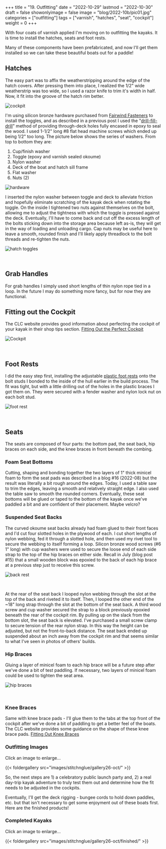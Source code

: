 +++
title = "19. Outfitting"
date = "2022-10-29"
lastmod = "2022-10-30"
draft = false
showonlyimage = false
image = "blog/2022-10b/pic01.jpg"
categories = ["outfitting"]
tags = ["varnish", "hatches", "seat", "cockpit"]
weight = 0
+++

With four coats of varnish applied I'm moving on to outfitting the kayaks. It is time to install the hatches, seats and foot rests.
<!--more--> Many of these components have been prefabricated, and now I'll get them installed so we can take these beautiful boats out for a paddle!

## Hatches

The easy part was to affix the weatherstripping around the edge of the hatch covers. After pressing them into place, I realized the 1/2" wide weatherstrip was too wide, so I used a razor knife to trim it's width in half. Now, it fit into the groove of the hatch rim better. 

![cockpit](/stitchnglue/images/stitchnglue/gallery20-july/combing/hatch-rim_clear-coat-epoxy.jpg)

I'm using silicon bronze hardware purchased from [Fairwind Fasteners](https://fairwindfasteners.com/) to install the toggles, and as described in a previous post I used the "[drill-fill-drill](https://www.clcboats.com/shoptips/fitting_out/drill_fill.html)" method of providing through-deck holes fully encased in epoxy to seal the wood. I used 1-1/2" long #8 flat head machine screws which ended up being 1/2" too long. The picture below shows the series of washers. From top to bottom they are:

1. Cup/finish washer
2. Toggle (epoxy and varnish sealed okoume)
3. Nylon washer
4. Deck of the boat and hatch sill frame
5. Flat washer
6. Nuts (2) 

![hardware](/stitchnglue/images/stitchnglue/gallery26-oct/hardware-silicon-bronze01-thumb.jpg)

I inserted the nylon washer between toggle and deck to alleviate friction and hopefully eliminate scratching of the kayak deck when rotating the toggle. On the inside I tightened two nuts against themselves on the bolt, allowing me to adjust the tightness with which the toggle is pressed against the deck. Eventually, I'll have to come back and cut off the excess length of the bolts sticking down into the storage area because left as-is, they will get in the way of loading and unloading cargo. Cap nuts may be useful here to leave a smooth, rounded finish and I'll likely apply threadlock to the bolt threads and re-tighten the nuts.


![hatch toggles](/stitchnglue/images/stitchnglue/gallery26-oct/hatch-toggles-finished-thumb.jpg)

<br>

## Grab Handles

For grab handles I simply used short lengths of thin nylon rope tied in a loop.  In the future I may do something more fancy, but for now they are functional.

## Fitting out the Cockpit

The CLC website provides good information about perfecting the cockpit of your kayak in their shop tips section. [Fitting Out the Perfect Cockpit](https://www.clcboats.com/shoptips/fitting_out/perfect_cockpit.html)

![Cockpit](/stitchnglue/images/stitchnglue/gallery26-oct/finished/finished-cockpit_02.jpg)

<br>

## Foot Rests

I did the easy step first, installing the adjustable [plastic foot rests](https://www.amazon.com/gp/product/B006O1KR3Y/ref=ppx_yo_dt_b_asin_title_o07_s00?ie=UTF8&psc=1) onto the bolt studs I bonded to the inside of the hull earlier in the build process. The fit was tight, but with a little drilling out of the holes in the plastic braces I got them on. They were secured with a fender washer and nylon lock nut on each bolt stud. 

![foot rest](/stitchnglue/images/stitchnglue/gallery27-nov/foot-rest-install-02.jpg)

<br>

## Seats

The seats are composed of four parts: the bottom pad, the seat back, hip braces on each side, and the knee braces in front beneath the combing. 

### Foam Seat Bottoms

Cutting, shaping and bonding together the two layers of 1" thick minicel foam to form the seat pads was described in a blog #16 (2022-08) but the result was literally a bit rough around the edges. Today, I used a table saw to trim the edges, leaving a smooth and relatively straight edge. I also used the table saw to smooth the rounded corners. Eventually, these seat bottoms will be glued or taped to the bottom of the kayak once we've paddled a bit and are confident of their placement. Maybe velcro?

### Suspended Seat Backs

The curved okoume seat backs already had foam glued to their front faces and I'd cut four slotted holes in the plywood of each. I cut short lengths of nylon webbing, fed it through a slotted hole, and then used my rivet tool to secure the webbing to itself forming a loop. Silicon bronze wood screws (#6 1" long) with cup washers were used to secure the loose end of each side strap to the top of the hip braces on either side. Recall in July (blog post #15) that a small wooden block was epoxied to the back of each hip brace at a previous step just to receive this screw.

![back rest](/stitchnglue/images/stitchnglue/gallery26-oct/finished/seat-back-clamp.jpg)

<br>

At the rear of the seat back I looped nylon webbing through the slot at the top of the back and riveted it to itself. Then, I looped the other end of the ~18" long strap through the slot at the bottom of the seat back. A third wood screw and cup washer secured the strap to a block previously epoxied beneath the rear of the cockpit rim. By pulling up on the slack from the bottom slot, the seat back is elevated. I've purchased a small screw clamp to secure tension of the rear nylon strap. In this way the height can be adjusted, but not the front-to-back distance. The seat back ended up suspended about an inch away from the cockpit rim and that seems similar to what I've seen in photos of others' builds.


### Hip Braces

Gluing a layer of minicel foam to each hip brace will be a future step after we've done a bit of test paddling. If necessary, two layers of minicel foam could be used to tighten the seat area.

![hip braces](/stitchnglue/images/stitchnglue/gallery24-sept/hip-brace.jpg)

<br>

### Knee Braces

Same with knee brace pads - I'll glue them to the tabs at the top front of the cockpit after we've done a bit of paddling to get a better feel of the boats. The CLC website provides some guidance on the shape of these knee brace pads. [Fitting Out Knee Braces](https://www.clcboats.com/shoptips/fitting_out/kneebraces.html)


### Outfitting Images

Click an image to enlarge...

{{< foldergallery src="images/stitchnglue/gallery26-oct/" >}}
<br>


So, the next steps are 1) a celebratory public launch party and, 2) a real day-trip kayak adventure to truly test them out and determine how the fit needs to be adjusted in the cockpits.

Eventually, I'll get the deck rigging - bungee cords to hold down paddles, etc. but that isn't necessary to get some enjoyment out of these boats first. Here are the finished products!

### Completed Kayaks

Click an image to enlarge...

{{< foldergallery src="images/stitchnglue/gallery26-oct/finished/" >}}
<br>